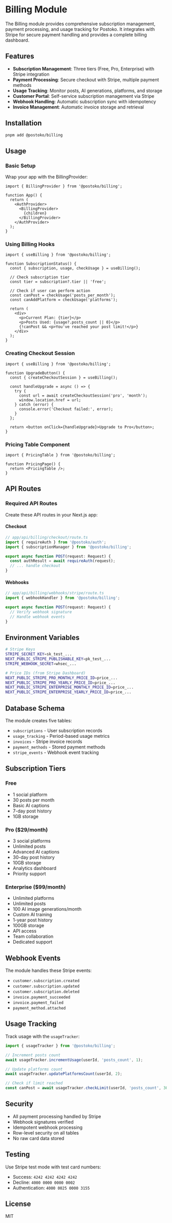 # Billing Module

The Billing module provides comprehensive subscription management, payment processing, and usage tracking for Postoko. It integrates with Stripe for secure payment handling and provides a complete billing dashboard.

## Features

- **Subscription Management**: Three tiers (Free, Pro, Enterprise) with Stripe integration
- **Payment Processing**: Secure checkout with Stripe, multiple payment methods
- **Usage Tracking**: Monitor posts, AI generations, platforms, and storage
- **Customer Portal**: Self-service subscription management via Stripe
- **Webhook Handling**: Automatic subscription sync with idempotency
- **Invoice Management**: Automatic invoice storage and retrieval

## Installation

```bash
pnpm add @postoko/billing
```

## Usage

### Basic Setup

Wrap your app with the BillingProvider:

```tsx
import { BillingProvider } from '@postoko/billing';

function App() {
  return (
    <AuthProvider>
      <BillingProvider>
        {children}
      </BillingProvider>
    </AuthProvider>
  );
}
```

### Using Billing Hooks

```tsx
import { useBilling } from '@postoko/billing';

function SubscriptionStatus() {
  const { subscription, usage, checkUsage } = useBilling();
  
  // Check subscription tier
  const tier = subscription?.tier || 'free';
  
  // Check if user can perform action
  const canPost = checkUsage('posts_per_month');
  const canAddPlatform = checkUsage('platforms');
  
  return (
    <div>
      <p>Current Plan: {tier}</p>
      <p>Posts Used: {usage?.posts_count || 0}</p>
      {!canPost && <p>You've reached your post limit!</p>}
    </div>
  );
}
```

### Creating Checkout Session

```tsx
import { useBilling } from '@postoko/billing';

function UpgradeButton() {
  const { createCheckoutSession } = useBilling();
  
  const handleUpgrade = async () => {
    try {
      const url = await createCheckoutSession('pro', 'month');
      window.location.href = url;
    } catch (error) {
      console.error('Checkout failed:', error);
    }
  };
  
  return <button onClick={handleUpgrade}>Upgrade to Pro</button>;
}
```

### Pricing Table Component

```tsx
import { PricingTable } from '@postoko/billing';

function PricingPage() {
  return <PricingTable />;
}
```

## API Routes

### Required API Routes

Create these API routes in your Next.js app:

#### Checkout
```typescript
// app/api/billing/checkout/route.ts
import { requireAuth } from '@postoko/auth';
import { subscriptionManager } from '@postoko/billing';

export async function POST(request: Request) {
  const authResult = await requireAuth(request);
  // ... handle checkout
}
```

#### Webhooks
```typescript
// app/api/billing/webhooks/stripe/route.ts
import { webhookHandler } from '@postoko/billing';

export async function POST(request: Request) {
  // Verify webhook signature
  // Handle webhook events
}
```

## Environment Variables

```bash
# Stripe Keys
STRIPE_SECRET_KEY=sk_test_...
NEXT_PUBLIC_STRIPE_PUBLISHABLE_KEY=pk_test_...
STRIPE_WEBHOOK_SECRET=whsec_...

# Price IDs (from Stripe Dashboard)
NEXT_PUBLIC_STRIPE_PRO_MONTHLY_PRICE_ID=price_...
NEXT_PUBLIC_STRIPE_PRO_YEARLY_PRICE_ID=price_...
NEXT_PUBLIC_STRIPE_ENTERPRISE_MONTHLY_PRICE_ID=price_...
NEXT_PUBLIC_STRIPE_ENTERPRISE_YEARLY_PRICE_ID=price_...
```

## Database Schema

The module creates five tables:
- `subscriptions` - User subscription records
- `usage_tracking` - Period-based usage metrics
- `invoices` - Stripe invoice records
- `payment_methods` - Stored payment methods
- `stripe_events` - Webhook event tracking

## Subscription Tiers

### Free
- 1 social platform
- 30 posts per month
- Basic AI captions
- 7-day post history
- 1GB storage

### Pro ($29/month)
- 3 social platforms
- Unlimited posts
- Advanced AI captions
- 30-day post history
- 10GB storage
- Analytics dashboard
- Priority support

### Enterprise ($99/month)
- Unlimited platforms
- Unlimited posts
- 100 AI image generations/month
- Custom AI training
- 1-year post history
- 100GB storage
- API access
- Team collaboration
- Dedicated support

## Webhook Events

The module handles these Stripe events:
- `customer.subscription.created`
- `customer.subscription.updated`
- `customer.subscription.deleted`
- `invoice.payment_succeeded`
- `invoice.payment_failed`
- `payment_method.attached`

## Usage Tracking

Track usage with the `usageTracker`:

```typescript
import { usageTracker } from '@postoko/billing';

// Increment posts count
await usageTracker.incrementUsage(userId, 'posts_count', 1);

// Update platforms count
await usageTracker.updatePlatformsCount(userId, 2);

// Check if limit reached
const canPost = await usageTracker.checkLimit(userId, 'posts_count', 30);
```

## Security

- All payment processing handled by Stripe
- Webhook signatures verified
- Idempotent webhook processing
- Row-level security on all tables
- No raw card data stored

## Testing

Use Stripe test mode with test card numbers:
- Success: `4242 4242 4242 4242`
- Decline: `4000 0000 0000 0002`
- Authentication: `4000 0025 0000 3155`

## License

MIT